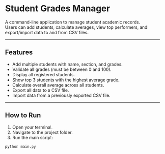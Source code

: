 # Student Grades Manager

A command-line application to manage student academic records.  
Users can add students, calculate averages, view top performers, and export/import data to and from CSV files.

---

## Features

- Add multiple students with name, section, and grades.
- Validate all grades (must be between 0 and 100).
- Display all registered students.
- Show top 3 students with the highest average grade.
- Calculate overall average across all students.
- Export all data to a CSV file.
- Import data from a previously exported CSV file.

---

## How to Run

1. Open your terminal.
2. Navigate to the project folder.
3. Run the main script:

```bash
python main.py
